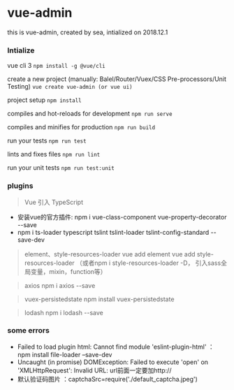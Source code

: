 # vue-admin
this is vue-admin, created by sea, intialized on 2018.12.1

### Intialize 

vue cli 3 ` npm install -g @vue/cli  `

create a new project (manually: Balel/Router/Vuex/CSS Pre-processors/Unit Testing) ` vue create vue-admin (or vue ui) `

project setup ` npm install `

compiles and hot-reloads for development ` npm run serve `

compiles and minifies for production ` npm run build `

run your tests ` npm run test `

lints and fixes files ` npm run lint `

run your unit tests ` npm run test:unit `


### plugins

>  Vue 引入 TypeScript
* 安装vue的官方插件: npm i vue-class-component vue-property-decorator --save
* npm i ts-loader typescript   tslint tslint-loader tslint-config-standard --save-dev

>  element、style-resources-loader
vue add element
vue add style-resources-loader （或者npm i style-resources-loader -D， 引入sass全局变量，mixin，function等）

> axios
npm i axios --save

> vuex-persistedstate
npm install vuex-persistedstate

> lodash
npm i lodash --save


### some errors
* Failed to load plugin html: Cannot find module 'eslint-plugin-html' ：  npm install file-loader –save-dev
* Uncaught (in promise) DOMException: Failed to execute 'open' on 'XMLHttpRequest': Invalid URL:  url前面一定要加http://
* 默认验证码图片 ：captchaSrc=require('./default_captcha.jpeg')